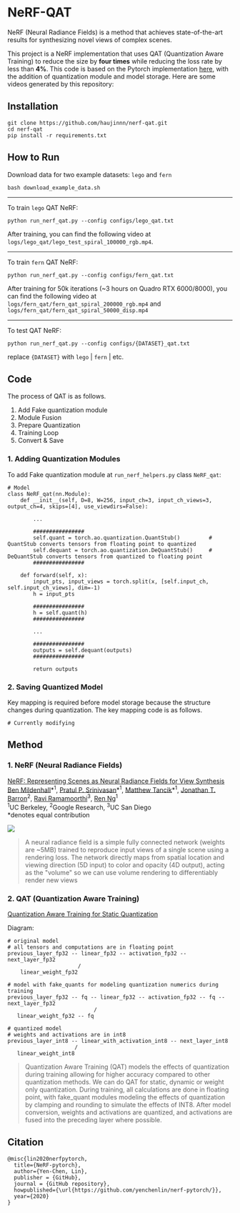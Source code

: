 # NeRF-QAT
NeRF (Neural Radiance Fields) is a method that achieves state-of-the-art results for synthesizing novel views of complex scenes. 

This project is a NeRF implementation that uses QAT (Quantization Aware Training) to reduce the size by **four times** while reducing the loss rate by less than **4%**. This code is based on the Pytorch implementation [here](https://github.com/yenchenlin/nerf-pytorch.git), with the addition of quantization module and model storage.
Here are some videos generated by this repository:

## Installation
```
git clone https://github.com/haujinnn/nerf-qat.git
cd nerf-qat
pip install -r requirements.txt
```

## How to Run
Download data for two example datasets: `lego` and `fern`
```
bash download_example_data.sh
```
---

To train `lego` QAT NeRF:
```
python run_nerf_qat.py --config configs/lego_qat.txt
```
After training, you can find the following video at `logs/lego_qat/lego_test_spiral_100000_rgb.mp4`.

---

To train `fern` QAT NeRF:
```
python run_nerf_qat.py --config configs/fern_qat.txt
```
After training for 50k iterations (~3 hours on Quadro RTX 6000/8000), you can find the following video at `logs/fern_qat/fern_qat_spiral_200000_rgb.mp4` and `logs/fern_qat/fern_qat_spiral_50000_disp.mp4`


---
To test QAT NeRF:
```
python run_nerf_qat.py --config configs/{DATASET}_qat.txt
```
replace `{DATASET}` with `lego` | `fern` | etc.


## Code
The process of QAT is as follows.
1. Add Fake quantization module
2. Module Fusion 
3. Prepare Quantization 
4. Training Loop
5. Convert & Save


### 1. Adding Quantization Modules
To add Fake quantization module at `run_nerf_helpers.py` class `NeRF_qat`:
```
# Model
class NeRF_qat(nn.Module):
    def __init__(self, D=8, W=256, input_ch=3, input_ch_views=3, output_ch=4, skips=[4], use_viewdirs=False):
        
        ...
        
        ################
        self.quant = torch.ao.quantization.QuantStub()         # QuantStub converts tensors from floating point to quantized
        self.dequant = torch.ao.quantization.DeQuantStub()     # DeQuantStub converts tensors from quantized to floating point
        ################

    def forward(self, x):
        input_pts, input_views = torch.split(x, [self.input_ch, self.input_ch_views], dim=-1)
        h = input_pts
        
        ################
        h = self.quant(h)
        ################

        ...

        ################
        outputs = self.dequant(outputs)
        ################

        return outputs  
```


### 2. Saving Quantized Model
Key mapping is required before model storage because the structure changes during quantization. The key mapping code is as follows.
```
# Currently modifying
```



## Method
### 1. NeRF (Neural Radiance Fields) 
[NeRF: Representing Scenes as Neural Radiance Fields for View Synthesis](http://tancik.com/nerf)  
 [Ben Mildenhall](https://people.eecs.berkeley.edu/~bmild/)\*<sup>1</sup>,
 [Pratul P. Srinivasan](https://people.eecs.berkeley.edu/~pratul/)\*<sup>1</sup>,
 [Matthew Tancik](http://tancik.com/)\*<sup>1</sup>,
 [Jonathan T. Barron](http://jonbarron.info/)<sup>2</sup>,
 [Ravi Ramamoorthi](http://cseweb.ucsd.edu/~ravir/)<sup>3</sup>,
 [Ren Ng](https://www2.eecs.berkeley.edu/Faculty/Homepages/yirenng.html)<sup>1</sup> <br>
 <sup>1</sup>UC Berkeley, <sup>2</sup>Google Research, <sup>3</sup>UC San Diego  
  \*denotes equal contribution  
  
<img src='imgs/pipeline.jpg'/>

> A neural radiance field is a simple fully connected network (weights are ~5MB) trained to reproduce input views of a single scene using a rendering loss. The network directly maps from spatial location and viewing direction (5D input) to color and opacity (4D output), acting as the "volume" so we can use volume rendering to differentiably render new views

### 2. QAT (Quantization Aware Training) 
[Quantization Aware Training for Static Quantization](https://pytorch.org/docs/stable/quantization.html#quantization-aware-training-for-static-quantization)

Diagram:
```
# original model
# all tensors and computations are in floating point
previous_layer_fp32 -- linear_fp32 -- activation_fp32 -- next_layer_fp32
                      /
    linear_weight_fp32

# model with fake_quants for modeling quantization numerics during training
previous_layer_fp32 -- fq -- linear_fp32 -- activation_fp32 -- fq -- next_layer_fp32
                           /
   linear_weight_fp32 -- fq

# quantized model
# weights and activations are in int8
previous_layer_int8 -- linear_with_activation_int8 -- next_layer_int8
                     /
   linear_weight_int8
```

> Quantization Aware Training (QAT) models the effects of quantization during training allowing for higher accuracy compared to other quantization methods. We can do QAT for static, dynamic or weight only quantization. During training, all calculations are done in floating point, with fake_quant modules modeling the effects of quantization by clamping and rounding to simulate the effects of INT8. After model conversion, weights and activations are quantized, and activations are fused into the preceding layer where possible.

## Citation
```
@misc{lin2020nerfpytorch,
  title={NeRF-pytorch},
  author={Yen-Chen, Lin},
  publisher = {GitHub},
  journal = {GitHub repository},
  howpublished={\url{https://github.com/yenchenlin/nerf-pytorch/}},
  year={2020}
}
```
